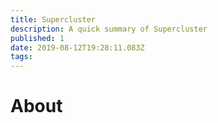 ```yaml
---
title: Supercluster
description: A quick summary of Supercluster
published: 1
date: 2019-08-12T19:28:11.083Z
tags: 
---
```


# About